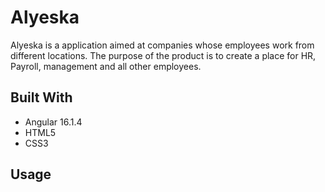 # Alyeska

Alyeska is a application aimed at companies whose employees work from different locations. The purpose of the product is to create a place for HR, Payroll, management and all other employees.


## Built With
* Angular 16.1.4
* HTML5
* CSS3

## Usage

